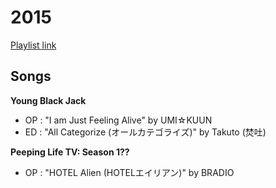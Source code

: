 # 2015

[Playlist link](https://open.spotify.com/user/fz230568w0ccmom2dg3zvxq1h/playlist/6P8tZuYo14YFOIDBEF1cgC?si=cD-kMPExRDyO4gKy3f-X9w)

## Songs

**Young Black Jack**
* OP : "I am Just Feeling Alive" by UMI☆KUUN
* ED : "All Categorize (オールカテゴライズ)" by Takuto (焚吐)

**Peeping Life TV: Season 1??**
* OP : "HOTEL Alien (HOTELエイリアン)" by BRADIO

